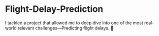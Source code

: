 # Flight-Delay-Prediction
I tackled a project that allowed me to deep dive into one of the most real-world relevant challenges—Predicting flight delays. 🚀
